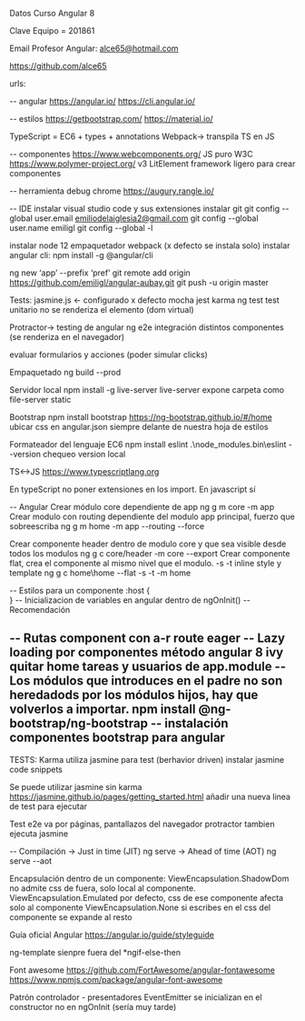 Datos Curso Angular 8

Clave Equipo = 201861

Email Profesor Angular: alce65@hotmail.com

https://github.com/alce65


urls:

-- angular
https://angular.io/
https://cli.angular.io/

-- estilos
https://getbootstrap.com/
https://material.io/


TypeScript = EC6 + types + annotations
Webpack-> transpila TS en JS


-- componentes
https://www.webcomponents.org/ JS puro W3C
https://www.polymer-project.org/ v3 LitElement framework ligero para crear componentes


-- herramienta debug chrome
https://augury.rangle.io/


-- IDE 
instalar visual studio code y sus extensiones
instalar git
git config  --global user.email emiliodelaiglesia2@gmail.com
git config  --global user.name emiligl
git config  --global -l


instalar node 12
empaquetador webpack (x defecto se instala solo)
instalar angular cli: npm install -g @angular/cli


ng new ‘app’ --prefix ‘pref’
git remote add origin https://github.com/emiligl/angular-aubay.git
git push -u origin master


Tests:
jasmine.js <- configurado x defecto
mocha
jest
karma
ng test  test unitario no se renderiza el elemento (dom virtual)


Protractor-> testing de angular
ng e2e integración distintos componentes (se renderiza en el navegador)


evaluar formularios y acciones (poder simular clicks)


Empaquetado
ng build --prod


Servidor local 
npm install -g live-server
live-server expone carpeta como file-server static


Bootstrap
npm install bootstrap
https://ng-bootstrap.github.io/#/home
ubicar css en angular.json siempre delante de nuestra hoja de estilos


Formateador del lenguaje EC6
npm install eslint
.\node_modules\.bin\eslint --version chequeo version local

TS<->JS
https://www.typescriptlang.org

En typeScript no poner extensiones en los import. En javascript sí

-- Angular
Crear módulo core dependiente de app
 ng g m core -m app
Crear modulo con routing dependiente del modulo app principal, fuerzo que sobreescriba
 ng g m home -m app --routing --force

Crear componente header dentro de modulo core y que sea visible desde todos los modulos
 ng g c core/header -m core --export
Crear componente flat, crea el componente al mismo nivel que el modulo. -s -t inline style y template
 ng g c home\home --flat -s -t -m home 

-- Estilos para un componente
:host {    
}
-- Inicializacion de variables en angular dentro de ngOnInit() -- Recomendación

-- Rutas component con a-r route eager
-- Lazy loading por componentes método angular 8 ivy
 quitar home tareas y usuarios de app.module
-- Los módulos que introduces en el padre no son heredadods por los módulos hijos, hay que volverlos a importar.
npm install @ng-bootstrap/ng-bootstrap -- instalación componentes bootstrap para angular
--
TESTS:
Karma utiliza jasmine para test (berhavior driven)
 instalar jasmine code snippets

Se puede utilizar jasmine sin karma
https://jasmine.github.io/pages/getting_started.html
añadir una nueva linea de test para ejecutar 

Test e2e va por páginas, pantallazos del navegador
protractor tambien ejecuta jasmine

-- Compilación 
    -> Just in time (JIT)  ng serve
    -> Ahead of time (AOT) ng serve --aot

Encapsulación dentro de un componente: 
ViewEncapsulation.ShadowDom no admite css de fuera, solo local al componente.
ViewEncapsulation.Emulated por defecto, css de ese componente afecta solo al componente
ViewEncapsulation.None si escribes en el css del componente se expande al resto

Guía oficial Angular
https://angular.io/guide/styleguide

ng-template sienpre fuera del *ngif-else-then

Font awesome
https://github.com/FortAwesome/angular-fontawesome
https://www.npmjs.com/package/angular-font-awesome

Patrón controlador - presentadores
EventEmitter se inicializan en el constructor no en ngOnInit (sería muy tarde)

